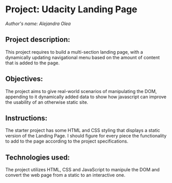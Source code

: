 
# Project:  Udacity Landing Page      
*Author's name: Alejandra Olea* 

## Project description:
This project requires to build a multi-section landing page, with a dynamically updating navigational menu based on the amount of content that is added to the page.

## Objectives: 
The project aims to give real-world scenarios of manipulating the DOM,  appending to it dynamically added data to show how javascript can improve the usability of an otherwise static site.

## Instructions:

The starter project has some HTML and CSS styling that displays a static version of the Landing Page. I should figure for every piece the functionality to add to the page according to the project specifications.

## Technologies used:

The project utilizes HTML, CSS and JavaScript to manipule the DOM and convert the web page from a static to an interactive one.








